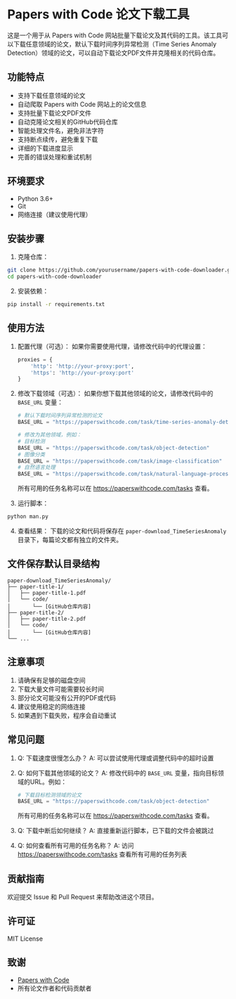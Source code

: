 # Papers with Code 论文下载工具

这是一个用于从 Papers with Code 网站批量下载论文及其代码的工具。该工具可以下载任意领域的论文，默认下载时间序列异常检测（Time Series Anomaly Detection）领域的论文，可以自动下载论文PDF文件并克隆相关的代码仓库。

## 功能特点

- 支持下载任意领域的论文
- 自动爬取 Papers with Code 网站上的论文信息
- 支持批量下载论文PDF文件
- 自动克隆论文相关的GitHub代码仓库
- 智能处理文件名，避免非法字符
- 支持断点续传，避免重复下载
- 详细的下载进度显示
- 完善的错误处理和重试机制

## 环境要求

- Python 3.6+
- Git
- 网络连接（建议使用代理）

## 安装步骤

1. 克隆仓库：
```bash
git clone https://github.com/yourusername/papers-with-code-downloader.git
cd papers-with-code-downloader
```

2. 安装依赖：
```bash
pip install -r requirements.txt
```

## 使用方法

1. 配置代理（可选）：
   如果你需要使用代理，请修改代码中的代理设置：
   ```python
   proxies = {
       'http': 'http://your-proxy:port',
       'https': 'http://your-proxy:port'
   }
   ```

2. 修改下载领域（可选）：
   如果你想下载其他领域的论文，请修改代码中的 `BASE_URL` 变量：
   ```python
   # 默认下载时间序列异常检测的论文
   BASE_URL = "https://paperswithcode.com/task/time-series-anomaly-detection"
   
   # 修改为其他领域，例如：
   # 目标检测
   BASE_URL = "https://paperswithcode.com/task/object-detection"
   # 图像分类
   BASE_URL = "https://paperswithcode.com/task/image-classification"
   # 自然语言处理
   BASE_URL = "https://paperswithcode.com/task/natural-language-processing"
   ```
   
   所有可用的任务名称可以在 https://paperswithcode.com/tasks 查看。

3. 运行脚本：
```bash
python man.py
```

4. 查看结果：
   下载的论文和代码将保存在 `paper-download_TimeSeriesAnomaly` 目录下，每篇论文都有独立的文件夹。

## 文件保存默认目录结构

```
paper-download_TimeSeriesAnomaly/
├── paper-title-1/
│   ├── paper-title-1.pdf
│   └── code/
│       └── [GitHub仓库内容]
├── paper-title-2/
│   ├── paper-title-2.pdf
│   └── code/
│       └── [GitHub仓库内容]
└── ...
```

## 注意事项

1. 请确保有足够的磁盘空间
2. 下载大量文件可能需要较长时间
3. 部分论文可能没有公开的PDF或代码
4. 建议使用稳定的网络连接
5. 如果遇到下载失败，程序会自动重试

## 常见问题

1. Q: 下载速度很慢怎么办？
   A: 可以尝试使用代理或调整代码中的超时设置

2. Q: 如何下载其他领域的论文？
   A: 修改代码中的 `BASE_URL` 变量，指向目标领域的URL。例如：
   ```python
   # 下载目标检测领域的论文
   BASE_URL = "https://paperswithcode.com/task/object-detection"
   ```
   所有可用的任务名称可以在 https://paperswithcode.com/tasks 查看。

3. Q: 下载中断后如何继续？
   A: 直接重新运行脚本，已下载的文件会被跳过

4. Q: 如何查看所有可用的任务名称？
   A: 访问 https://paperswithcode.com/tasks 查看所有可用的任务列表

## 贡献指南

欢迎提交 Issue 和 Pull Request 来帮助改进这个项目。

## 许可证

MIT License

## 致谢

- [Papers with Code](https://paperswithcode.com/)
- 所有论文作者和代码贡献者
